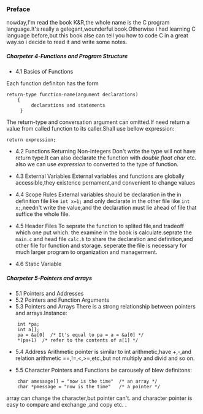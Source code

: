### **Preface** ###
  nowday,I'm read the book K&R,the whole name  is the C program language.It's really a gelegant,wounderful book.Otherwise i
had learning C language before,but this book alse can tell you how to code C in a great way.so i decide to read it and write 
some notes.

##### Charpeter 4-Functions and Program Structure ####
*  4.1 Basics of Functions

Each function definiton has the form
```
return-type function-name(argument declarations)
    {
         declarations and statements
     }
```     
  The return-type and conversation argument can omitted.If need return a value from called function to its caller.Shall use bellow expression:
  
    return expression;
    
* 4.2 Functions Returning Non-integers
  Don't write the type will not have return type.It can also declarate the function with *double* *float* *char* etc.
  also we can use *expression* to converted to the type of function.
  
* 4.3 External Variables
  External variables and functions are globally accessible,they existence pernament,and convenient to change values
  
* 4.4 Scope Rules
  External variables should be declaration in the in definition file like `int x=1;`
  and only declarate in the other file like `int x;`,needn't write the value,and the declaration must lie ahead of file that suffice the whole file.
  
* 4.5 Header Files
To seprate the function to splited file,and tradeoff which one put which.
the examine in the book is calculate.seprate the `main.c` and head file `calc.h` to share the declaration and definition,and other file for function and storage.
seperate the file is necessary for much larger program to organization and managerment.

* 4.6 Static Variable

##### Charpeter 5-Pointers and arrays #####

* 5.1 Pointers and Addresses
* 5.2 Pointers and Function Arguments
* 5.3 Pointers and Arrays
  There is a strong relationship between pointers and arrays.Instance:
```
    int *pa;
    int a[];
    pa = &a[0]  /* It's equal to pa = a = &a[0] */
    *(pa+1)  /* refer to the contents of a[1] */
```
* 5.4 Address Arithmetic
pointer is similar to int arithmetic,have +,-,and relation arithmetic ==,!=,<,>=,etc.,but not
multiply and divid and so on.

* 5.5 Character Pointers and Functions
be carousely of blew definitons:
```
    char amessage[] = "now is the time"  /* an array */
    char *pmessage = "now is the time"   /* a pointer */
```    
array can change the character,but pointer can't.
and character pointer is easy to compare and exchange ,and copy etc. .
